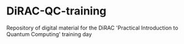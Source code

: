 # DiRAC-QC-training
Repository of digital material for the DiRAC 'Practical Introduction to Quantum Computing' training day

